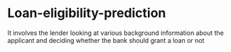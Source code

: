 # Loan-eligibility-prediction
It involves the lender looking at various background information about the applicant and deciding whether the bank should grant a loan or not
